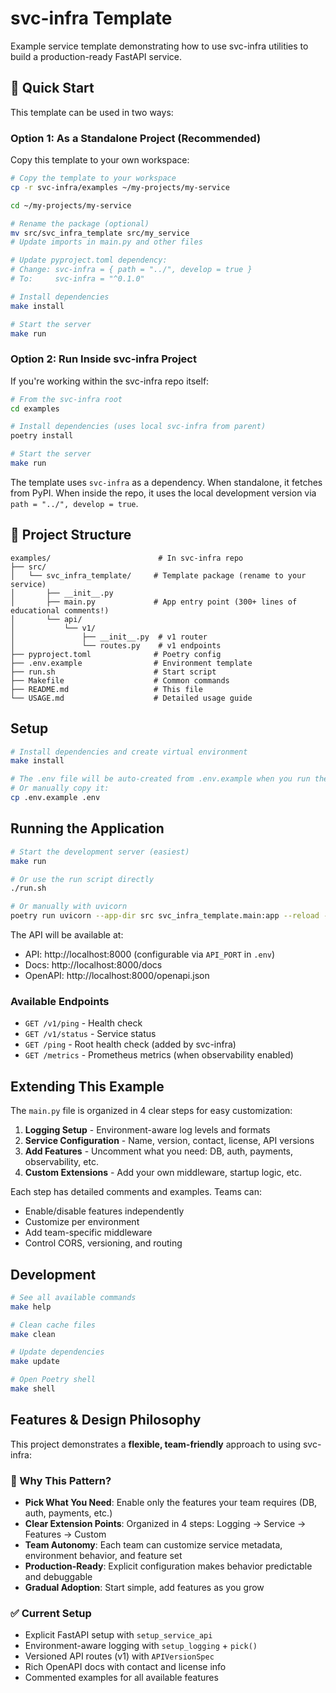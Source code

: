 # svc-infra Template

Example service template demonstrating how to use svc-infra utilities to build a production-ready FastAPI service.

## 🚀 Quick Start

This template can be used in two ways:

### Option 1: As a Standalone Project (Recommended)

Copy this template to your own workspace:

```bash
# Copy the template to your workspace
cp -r svc-infra/examples ~/my-projects/my-service

cd ~/my-projects/my-service

# Rename the package (optional)
mv src/svc_infra_template src/my_service
# Update imports in main.py and other files

# Update pyproject.toml dependency:
# Change: svc-infra = { path = "../", develop = true }
# To:     svc-infra = "^0.1.0"

# Install dependencies
make install

# Start the server
make run
```

### Option 2: Run Inside svc-infra Project

If you're working within the svc-infra repo itself:

```bash
# From the svc-infra root
cd examples

# Install dependencies (uses local svc-infra from parent)
poetry install

# Start the server
make run
```

The template uses `svc-infra` as a dependency. When standalone, it fetches from PyPI. When inside the repo, it uses the local development version via `path = "../", develop = true`.

## 📁 Project Structure

```
examples/                        # In svc-infra repo
├── src/
│   └── svc_infra_template/     # Template package (rename to your service)
│       ├── __init__.py
│       ├── main.py             # App entry point (300+ lines of educational comments!)
│       └── api/
│           └── v1/
│               ├── __init__.py  # v1 router
│               └── routes.py    # v1 endpoints
├── pyproject.toml              # Poetry config
├── .env.example                # Environment template
├── run.sh                      # Start script
├── Makefile                    # Common commands
├── README.md                   # This file
└── USAGE.md                    # Detailed usage guide
```

## Setup

```bash
# Install dependencies and create virtual environment
make install

# The .env file will be auto-created from .env.example when you run the app
# Or manually copy it:
cp .env.example .env
```

## Running the Application

```bash
# Start the development server (easiest)
make run

# Or use the run script directly
./run.sh

# Or manually with uvicorn
poetry run uvicorn --app-dir src svc_infra_template.main:app --reload --host 0.0.0.0 --port 8000
```

The API will be available at:
- API: http://localhost:8000 (configurable via `API_PORT` in `.env`)
- Docs: http://localhost:8000/docs
- OpenAPI: http://localhost:8000/openapi.json

### Available Endpoints

- `GET /v1/ping` - Health check
- `GET /v1/status` - Service status
- `GET /ping` - Root health check (added by svc-infra)
- `GET /metrics` - Prometheus metrics (when observability enabled)

## Extending This Example

The `main.py` file is organized in 4 clear steps for easy customization:

1. **Logging Setup** - Environment-aware log levels and formats
2. **Service Configuration** - Name, version, contact, license, API versions
3. **Add Features** - Uncomment what you need: DB, auth, payments, observability, etc.
4. **Custom Extensions** - Add your own middleware, startup logic, etc.

Each step has detailed comments and examples. Teams can:
- Enable/disable features independently
- Customize per environment
- Add team-specific middleware
- Control CORS, versioning, and routing

## Development

```bash
# See all available commands
make help

# Clean cache files
make clean

# Update dependencies
make update

# Open Poetry shell
make shell
```

## Features & Design Philosophy

This project demonstrates a **flexible, team-friendly** approach to using svc-infra:

### 🎯 Why This Pattern?

- **Pick What You Need**: Enable only the features your team requires (DB, auth, payments, etc.)
- **Clear Extension Points**: Organized in 4 steps: Logging → Service → Features → Custom
- **Team Autonomy**: Each team can customize service metadata, environment behavior, and feature set
- **Production-Ready**: Explicit configuration makes behavior predictable and debuggable
- **Gradual Adoption**: Start simple, add features as you grow

### ✅ Current Setup

- Explicit FastAPI setup with `setup_service_api`
- Environment-aware logging with `setup_logging` + `pick()`
- Versioned API routes (v1) with `APIVersionSpec`
- Rich OpenAPI docs with contact and license info
- Commented examples for all available features
